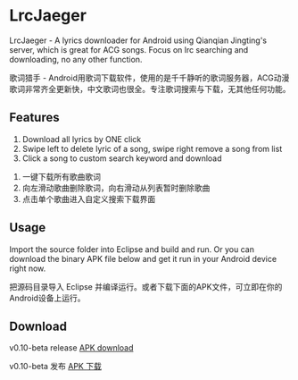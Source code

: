 # LrcJaeger

LrcJaeger - A lyrics downloader for Android using Qianqian Jingting's server, which is great for ACG songs. Focus on lrc searching and downloading, no any other function. 

歌词猎手 - Android用歌词下载软件，使用的是千千静听的歌词服务器，ACG动漫歌词非常齐全更新快，中文歌词也很全。专注歌词搜索与下载，无其他任何功能。 

## Features

<ol>
<li>Download all lyrics by ONE click</li>
<li>Swipe left to delete lyric of a song, swipe right remove a song from list</li>
<li>Click a song to custom search keyword and download</li>
</ol>

<ol>
<li>一键下载所有歌曲歌词</li>
<li>向左滑动歌曲删除歌词，向右滑动从列表暂时删除歌曲</li>
<li>点击单个歌曲进入自定义搜索下载界面</li>
</ol>

## Usage

Import the source folder into Eclipse and build and run. Or you can download the binary APK file below and get it run in your Android device right now.

把源码目录导入 Eclipse 并编译运行。或者下载下面的APK文件，可立即在你的Android设备上运行。

## Download

v0.10-beta release [APK download](https://github.com/LudySu/LrcJaeger/releases/download/v0.10-beta/LrcJaeger.apk)

v0.10-beta 发布 [APK 下载](https://github.com/LudySu/LrcJaeger/releases/download/v0.10-beta/LrcJaeger.apk)

